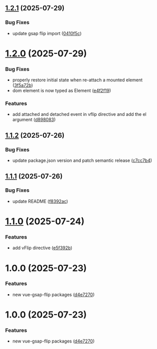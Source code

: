 ## [1.2.1](https://github.com/lavolpecheprogramma/vue-gsap-flip/compare/@vue-gsap-flip/core@1.2.0...@vue-gsap-flip/core@1.2.1) (2025-07-29)


### Bug Fixes

* update gsap flip import ([0410f5c](https://github.com/lavolpecheprogramma/vue-gsap-flip/commit/0410f5cf4146f0948627582beb50f5f1cf78b745))

# [1.2.0](https://github.com/lavolpecheprogramma/vue-gsap-flip/compare/@vue-gsap-flip/core@1.1.2...@vue-gsap-flip/core@1.2.0) (2025-07-29)


### Bug Fixes

*  properly restore initial state when re-attach a mounted element ([3f5a72b](https://github.com/lavolpecheprogramma/vue-gsap-flip/commit/3f5a72bfa1765297b09221902a01b9e85a980d94))
* dom element is now typed as Element ([e4f2f19](https://github.com/lavolpecheprogramma/vue-gsap-flip/commit/e4f2f191e74573cbd5a210312dc06fd47f6530f9))


### Features

* add attached and detached event in vflip directive and add the el argument ([d898083](https://github.com/lavolpecheprogramma/vue-gsap-flip/commit/d898083bf6ba78bcf3e2546bf6a2182b8e17268c))

## [1.1.2](https://github.com/lavolpecheprogramma/vue-gsap-flip/compare/@vue-gsap-flip/core@1.1.1...@vue-gsap-flip/core@1.1.2) (2025-07-26)


### Bug Fixes

* update package.json version and patch semantic release ([c7cc7b4](https://github.com/lavolpecheprogramma/vue-gsap-flip/commit/c7cc7b45f829e8a2f7a75efc486d676c235f9471))

## [1.1.1](https://github.com/lavolpecheprogramma/vue-gsap-flip/compare/@vue-gsap-flip/core@1.1.0...@vue-gsap-flip/core@1.1.1) (2025-07-26)


### Bug Fixes

* update README ([f8392ac](https://github.com/lavolpecheprogramma/vue-gsap-flip/commit/f8392ac6e194dbffce99ef358f5e695c245ac754))

# [1.1.0](https://github.com/lavolpecheprogramma/vue-gsap-flip/compare/@vue-gsap-flip/core@1.0.0...@vue-gsap-flip/core@1.1.0) (2025-07-24)


### Features

* add vFlip directive ([e5f392b](https://github.com/lavolpecheprogramma/vue-gsap-flip/commit/e5f392b1ccdab233ac6b6e51614ff67adfe210f4))

# 1.0.0 (2025-07-23)


### Features

* new vue-gsap-flip packages ([d4e7270](https://github.com/lavolpecheprogramma/vue-gsap-flip/commit/d4e727068186b125248152d10e7ead20df6dd36c))

# 1.0.0 (2025-07-23)


### Features

* new vue-gsap-flip packages ([d4e7270](https://github.com/lavolpecheprogramma/vue-gsap-flip/commit/d4e727068186b125248152d10e7ead20df6dd36c))
